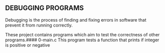 ## DEBUGGING PROGRAMS
Debugging is the process of finding and fixing errors in software that prevent it from running correctly.

These project contains programs which aim to test the correctness of other programs.#### 0-main.c
This program tests a function that prints if integer is positive or negative

